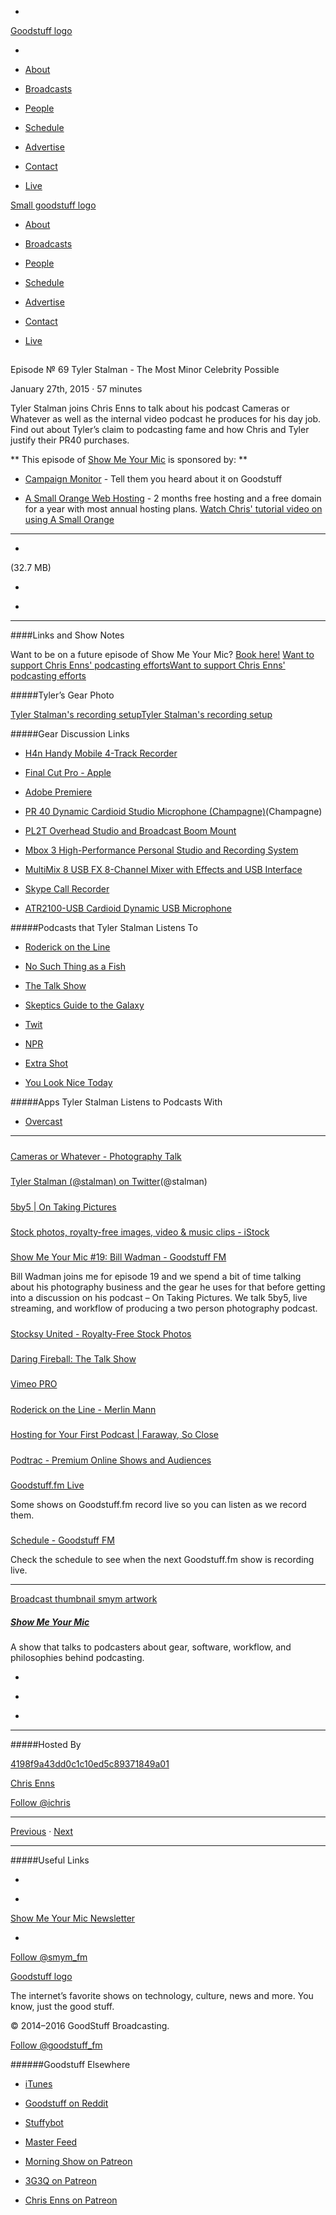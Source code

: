 

-
[Goodstuff logo](http://www.goodstuff.fm/)[](/assets/goodstuff_logo-17c1fe6f378352de5d7345f76152130b.svg)

-


-  [About](/about)

-  [Broadcasts](/broadcasts)

-  [People](/people)

-  [Schedule](/schedule)

-  [Advertise](/advertise)

-  [Contact](/contact)

-  [Live](/live)


[Small goodstuff logo](http://www.goodstuff.fm/)[](/assets/small_goodstuff_logo-bf032e72b9ec41494f4d90905f1ad619.svg)


-  [About](/about)

-  [Broadcasts](/broadcasts)

-  [People](/people)

-  [Schedule](/schedule)

-  [Advertise](/advertise)

-  [Contact](/contact)

-  [Live](/live)


##
Episode № 69
Tyler Stalman - The Most Minor Celebrity Possible


January 27th, 2015
&middot;
57
minutes


Tyler Stalman joins Chris Enns to talk about his podcast Cameras or Whatever as well as the internal video podcast he produces for his day job. Find out about Tyler&rsquo;s claim to podcasting fame and how Chris and Tyler justify their PR40 purchases.


**
This episode of
[Show Me Your Mic](/smym)
is sponsored by:
**


-  [Campaign Monitor](http://www.campaignmonitor.com/) - Tell them you heard about it on Goodstuff

-  [A Small Orange Web Hosting](http://www.asmallorange.com?a_aid=ichris) - 2 months free hosting and a free domain for a year with most annual hosting plans.  [Watch Chris' tutorial video on using A Small Orange](https://www.youtube.com/watch?v=_dQr69-dkbU)


------------------------------


-
[](http://podcasts-1.feedpress.co/10590/smym-69.mp3)(32.7 MB)

-
[](http://twitter.com/intent/tweet?text=Show%20Me%20Your%20Mic%20%E2%84%96%2069%20on%20@goodstuff_fm%20-%20http://goodstuff.fm/smym/69)

-
[](http://www.facebook.com/sharer/sharer.php?u=http://goodstuff.fm/smym/69)


------------------------------


####Links and Show Notes


Want to be on a future episode of Show Me Your Mic?  [Book here!](https://goodstuff.appointlet.com)
[Want to support Chris Enns' podcasting efforts](http://www.patreon.com/ichris)[Want to support Chris Enns' podcasting efforts](https://s3.amazonaws.com/patreon_public_assets/kaGh5_patreon_name_and_message.png)


#####Tyler&rsquo;s Gear Photo


[Tyler Stalman's recording setup](http://cl.ly/ZVzT)[Tyler Stalman's recording setup](http://cl.ly/ZVzT/Tyler%20Stalman's%20Rig.jpg)


#####Gear Discussion Links


-  [H4n Handy Mobile 4-Track Recorder](http://www.bhphotovideo.com/c/product/600761-REG/Zoom_H4N_H4n_Handy_Mobile_4_Track.html/BI/19457/KBID/11631/kw/ZOH4N/DFF/d10-v2-t1-xZOH4N)

-  [Final Cut Pro - Apple](https://itunes.apple.com/ca/app/final-cut-pro/id424389933?mt=12&uo=4&at=10l4Ki)

-  [Adobe Premiere](http://www.adobe.com/ca/products/premiere.html)

-  [PR 40 Dynamic Cardioid Studio Microphone (Champagne)](http://www.bhphotovideo.com/c/product/608326-REG/Heil_Sound_PR_40_PR_40_Dynamic_Super.html/BI/19457/KBID/11631/kw/HEPR40/DFF/d10-v2-t1-xHEPR40)(Champagne)

-  [PL2T Overhead Studio and Broadcast Boom Mount](http://www.bhphotovideo.com/c/product/615150-REG/Heil_Sound_PL2T_PL2T_Overhead_Studio_and.html/BI/19457/KBID/11631/kw/HEPL2T/DFF/d10-v2-t1-xHEPL2T)

-  [Mbox 3 High-Performance Personal Studio and Recording System](http://mer54715.datafeedfile.com/widget_prdt_click.php?aff_num=11631&aff_net=19457&type=text_link&size=na&mode=na&sku=AVMB3)

-  [MultiMix 8 USB FX 8-Channel Mixer with Effects and USB Interface](http://www.bhphotovideo.com/c/product/727760-REG/Alesis_MULTIMIX_8_USB_FX_MultiMix_8_USB_FX.html/BI/19457/KBID/11631/kw/ALMM8USBFX/DFF/d10-v2-t1-xALMM8USBFX)

-  [Skype Call Recorder](http://www.ecamm.com/mac/callrecorder/)

-  [ATR2100-USB Cardioid Dynamic USB Microphone](http://www.bhphotovideo.com/c/product/751977-REG/Audio_Technica_ATR2100_USB_ATR2100_USB_Cardioid_Dynamic_USB.html/BI/19457/KBID/11631/kw/AUATR2100USB/DFF/d10-v2-t1-xAUATR2100USB)


#####Podcasts that Tyler Stalman Listens To


-  [Roderick on the Line](http://www.merlinmann.com/roderick/)

-  [No Such Thing as a Fish](http://qi.com/podcast/)

-  [The Talk Show](https://daringfireball.net/thetalkshow/)

-  [Skeptics Guide to the Galaxy](http://www.theskepticsguide.org)

-  [Twit](http://twit.tv)

-  [NPR](http://www.npr.org)

-  [Extra Shot](http://extrashot.co.uk)

-  [You Look Nice Today](http://youlooknicetoday.com)


#####Apps Tyler Stalman Listens to Podcasts With


-  [Overcast](https://overcast.fm/)


------------------------------


#####
[Cameras or Whatever - Photography Talk](http://stalman.com/camerasorwhatever)


#####
[Tyler Stalman (@stalman) on Twitter](https://twitter.com/stalman)(@stalman)


#####
[5by5 | On Taking Pictures](http://5by5.tv/otp)


#####
[Stock photos, royalty-free images, video & music clips - iStock](http://www.istockphoto.com/)


#####
[Show Me Your Mic #19: Bill Wadman - Goodstuff FM](http://goodstuff.fm/smym/19)


Bill Wadman joins me for episode 19 and we spend a bit of time talking about his photography business and the gear he uses for that before getting into a discussion on his podcast – On Taking Pictures. We talk 5by5, live streaming, and workflow of producing a two person photography podcast.


#####
[Stocksy United - Royalty-Free Stock Photos](http://www.stocksy.com/)


#####
[Daring Fireball: The Talk Show](https://daringfireball.net/thetalkshow/)


#####
[Vimeo PRO](https://vimeo.com/pro)


#####
[Roderick on the Line - Merlin Mann](http://www.merlinmann.com/roderick/)


#####
[Hosting for Your First Podcast | Faraway, So Close](http://www.chrisenns.com/2015/01/hosting-for-your-first-podcast-with-wordpress/)


#####
[Podtrac - Premium Online Shows and Audiences](http://podtrac.com/)


#####
[Goodstuff.fm Live](http://goodstuff.fm/live)


Some shows on Goodstuff.fm record live so you can listen as we record them.


#####
[Schedule - Goodstuff FM](http://goodstuff.fm/schedule)


Check the schedule to see when the next Goodstuff.fm show is recording live.


------------------------------


[Broadcast thumbnail smym artwork](/smym)[](https://goodstuffs3.s3.amazonaws.com/uploads/broadcast/image/18/broadcast_thumbnail_smym_artwork.png)

##### [Show Me Your Mic](/smym)


A show that talks to podcasters about gear, software, workflow, and philosophies behind podcasting.

-
[](https://geo.itunes.apple.com/ca/podcast/show-me-your-mic/id602836998?mt=2&at=10l4Ki)

-
[](http://feeds.goodstuff.fm/smym)

-
[](mailto:chris+smym@goodstuff.fm?cc=sponsorship%40goodstuff.fm&subject=%5BGoodStuff%20FM%5D%20Sponsorship%20Inquiry%20for%20Show%20Me%20Your%20Mic)


------------------------------


#####Hosted By


[4198f9a43dd0c1c10ed5c89371849a01](/people/chris-enns)[](http://gravatar.com/avatar/4198f9a43dd0c1c10ed5c89371849a01.png?s=300&r=pg)

[Chris Enns](/people/chris-enns)


[Follow @ichris](https://twitter.com/ichris)


------------------------------


[Previous](/smym/68)
&middot;
[Next](/smym/70)


------------------------------


#####Useful Links

-
[](mailto:chris+smym@goodstuff.fm?subject=%5BGoodstuff%20FM%5D%20Feedback%20for%20Show%20Me%20Your%20Mic)

-
[Show Me Your Mic Newsletter](http://www.goodstuff.fm/smym/newsletter)


-
[Follow @smym_fm](https://twitter.com/smym_fm)


[Goodstuff logo](http://www.goodstuff.fm/)[](/assets/goodstuff_logo-17c1fe6f378352de5d7345f76152130b.svg)


The internet’s favorite shows on technology, culture, news and more. You know, just the good stuff.


&copy; 2014&ndash;2016 GoodStuff Broadcasting.

[Follow @goodstuff_fm](https://twitter.com/goodstufffm)


######Goodstuff Elsewhere

-  [iTunes](https://itunes.apple.com/us/artist/goodstuff-fm/id843385597?mt=2)

-  [Goodstuff on Reddit](https://www.reddit.com/r/Goodstuff_fm/)

-  [Stuffybot](http://stuffybot.goodstuff.fm)

-  [Master Feed](/master/feed)

-  [Morning Show on Patreon](https://www.patreon.com/morningshow)

-  [3G3Q on Patreon](https://www.patreon.com/3g3q)

-  [Chris Enns on Patreon](https://www.patreon.com/ichris)
